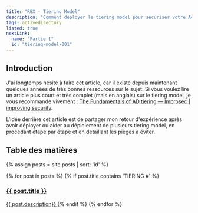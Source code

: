 ```yaml
---
title: "REX - Tiering Model"
description: "Comment déployer le tiering model pour sécuriser votre Active Directory"
tags: activedirectory
listed: true
nextLink:
  name: "Partie 1"
  id: "tiering-model-001"
---
```


## Introduction

J'ai longtemps hésité à faire cet article, car il existe depuis maintenant quelques années de très bonnes ressources sur le sujet. Si vous voulez lire un article plus court et très complet (mais en anglais) sur le tiering model, je vous recommande vivement : [The Fundamentals of AD tiering — Improsec \| improving security](https://blog.improsec.com/tech-blog/the-fundamentals-of-ad-tiering).

L'idée derrière cet article est de partager mon retour d'expérience après avoir déployer ou aider au déploiement de plusieurs tiering model, en procédant étape par étape et en détaillant les pièges a éviter.

## Table des matières

{% assign posts = site.posts | sort: 'id' %}
<div class="summary">
  {% for post in posts %}
    {% if post.title contains 'TIERING #' %}
      <a href="{{ post.id }}">
          <h3>{{ post.title }}</h3>
          <span>{{ post.description}}</span>
      </a>
    {% endif %}
  {% endfor %}
</div>
